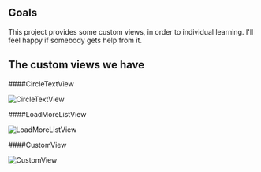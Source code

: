 ## Goals
This project provides some custom views, in order to individual learning.
I'll feel happy if somebody gets help from it.

## The custom views we have
####CircleTextView 

![CircleTextView](http://d.pcs.baidu.com/thumbnail/fc0fb4ef54f61711ddcb675d3577b415?fid=2570931748-250528-388043931774711&time=1415080800&sign=FDTAER-DCb740ccc5511e5e8fedcff06b081203-x7AeUjiqKvM%2FH0hCH0FCxK9u7Qo%3D&rt=sh&expires=2h&r=150984625&sharesign=unknown&size=c710_u500&quality=100)

####LoadMoreListView

![LoadMoreListView](http://d.pcs.baidu.com/thumbnail/ebe44c5650b425e73aebd4f9644172f1?fid=2570931748-250528-295861248620194&time=1415080800&sign=FDTAER-DCb740ccc5511e5e8fedcff06b081203-u2Woe83MmzwE5qBApAISh34C9Ig%3D&rt=sh&expires=2h&r=524718500&sharesign=unknown&size=c710_u500&quality=100)

####CustomView


![CustomView](http://d.pcs.baidu.com/thumbnail/1f5b4b233d13a219a6a8559341724f4b?fid=2570931748-250528-615837890294259&time=1415080800&sign=FDTAER-DCb740ccc5511e5e8fedcff06b081203-BtzKCMVydlIY70Ulvl4vw0Uh8vw%3D&rt=sh&expires=2h&r=928174910&sharesign=unknown&size=c710_u500&quality=100)


